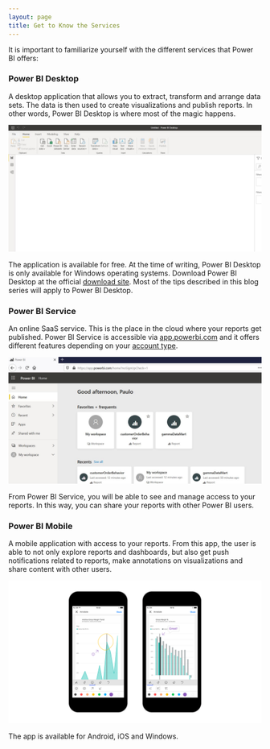 ```yaml
---
layout: page
title: Get to Know the Services
---
```


It is important to familiarize yourself with the different services that Power BI offers:  

### Power BI Desktop  

A desktop application that allows you to extract, transform and arrange data sets. The data is then used to create visualizations and publish reports. In other words, Power BI Desktop is where most of the magic happens.  

![structure-service-img01](/asset/screenshot/structure-service-img01.jpg)
 
The application is available for free. At the time of writing, Power BI Desktop is only available for Windows operating systems. Download Power BI Desktop at the official [download site](https://powerbi.microsoft.com/en-us/desktop/). Most of the tips described in this blog series will apply to Power BI Desktop.   

### Power BI Service  

An online SaaS service. This is the place in the cloud where your reports get published.  Power BI Service is accessible via [app.powerbi.com](app.powerbi.com) and it offers different features depending on your [account type](/projects/101-pbi-tips/002-get-account).  

![structure-service-img02](/asset/screenshot/structure-service-img02.jpg)

From Power BI Service, you will be able to see and manage access to your reports. In this way, you can share your reports with other Power BI users.   

### Power BI Mobile  

A mobile application with access to your reports. From this app, the user is able to not only explore reports and dashboards, but also get push notifications related to reports, make annotations on visualizations and share content with other users.  

![structure-service-img03](/asset/screenshot/structure-service-img03.png)

The app is available for Android, iOS and Windows.